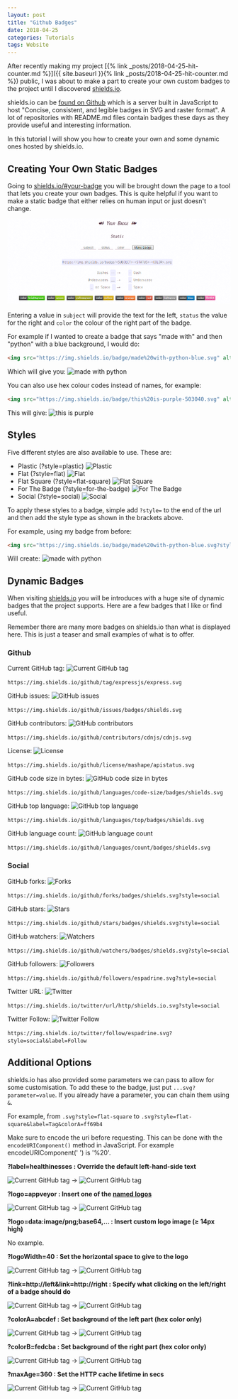 ```yaml
---
layout: post
title: "Github Badges"
date: 2018-04-25
categories: Tutorials
tags: Website
---
```


After recently making my project [{% link _posts/2018-04-25-hit-counter.md %}]({{ site.baseurl }}{% link _posts/2018-04-25-hit-counter.md %}) public, I was about to make a part to create your own custom badges to the project until I discovered [shields.io](https://shields.io/).

shields.io can be [found on Github](https://github.com/badges/shields) which is a server built in JavaScript to host "Concise, consistent, and legible badges in SVG and raster format". A lot of repositories with README.md files contain badges these days as they provide useful and interesting information.

In this tutorial I will show you how to create your own and some dynamic ones hosted by shields.io.

## Creating Your Own Static Badges
Going to [shields.io/#your-badge](https://shields.io/#your-badge) you will be brought down the page to a tool that lets you create your own badges. This is quite helpful if you want to make a static badge that either relies on human input or just doesn't change.

![Create Your Own Badge](/images/github-badges-static.png)

Entering a value in ```subject``` will provide the text for the left, ```status``` the value for the right and ```color``` the colour of the right part of the badge.

For example if I wanted to create a badge that says "made with" and then "python" with a blue background, I would do:

```html
<img src="https://img.shields.io/badge/made%20with-python-blue.svg" alt="made with python">
```

Which will give you: <img src="https://img.shields.io/badge/made%20with-python-blue.svg" alt="made with python" style="margin-bottom: -5px">

You can also use hex colour codes instead of names, for example:

```html
<img src="https://img.shields.io/badge/this%20is-purple-503040.svg" alt="this is purple">
```

This will give: <img src="https://img.shields.io/badge/this%20is-purple-503040.svg" alt="this is purple" style="margin-bottom: -5px">

<!-- more -->

## Styles
Five different styles are also available to use. These are:
 - Plastic (?style=plastic) <img src="https://img.shields.io/badge/style-plastic-green.svg?longCache=true&style=plastic" alt="Plastic" style="margin-bottom: -5px">
 - Flat (?style=flat) <img src="https://img.shields.io/badge/style-flat-green.svg?longCache=true&style=flat" alt="Flat" style="margin-bottom: -5px">
 - Flat Square (?style=flat-square) <img src="https://img.shields.io/badge/style-flat--square-green.svg?longCache=true&style=flat-square" alt="Flat Square" style="margin-bottom: -5px">
 - For The Badge (?style=for-the-badge) <img src="https://img.shields.io/badge/style-for--the--badge-green.svg?longCache=true&style=for-the-badge" alt="For The Badge" style="margin-bottom: -8px">
 - Social (?style=social) <img src="https://img.shields.io/badge/style-social-green.svg?longCache=true&style=social" alt="Social" style="margin-bottom: -5px">

To apply these styles to a badge, simple add `?style=` to the end of the url and then add the style type as shown in the brackets above.

For example, using my badge from before:

```html
<img src="https://img.shields.io/badge/made%20with-python-blue.svg?style=flat-square" alt="made with python">
```

Will create: <img src="https://img.shields.io/badge/made%20with-python-blue.svg?style=flat-square" alt="made with python" style="margin-bottom: -5px">

## Dynamic Badges
When visiting [shields.io](https://shields.io/) you will be introduces with a huge site of dynamic badges that the project supports. Here are a few badges that I like or find useful.

Remember there are many more badges on shields.io than what is displayed here. This is just a teaser and small examples of what is to offer.

### Github

Current GitHub tag: <img src="https://img.shields.io/github/tag/expressjs/express.svg" alt="Current GitHub tag" style="margin-bottom: -5px">

`https://img.shields.io/github/tag/expressjs/express.svg`

GitHub issues: <img src="https://img.shields.io/github/issues/badges/shields.svg" alt="GitHub issues" style="margin-bottom: -5px">

`https://img.shields.io/github/issues/badges/shields.svg`

GitHub contributors: <img src="https://img.shields.io/github/contributors/cdnjs/cdnjs.svg" alt="GitHub contributors" style="margin-bottom: -5px">

`https://img.shields.io/github/contributors/cdnjs/cdnjs.svg`

License: <img src="https://img.shields.io/github/license/mashape/apistatus.svg" alt="License" style="margin-bottom: -5px">

`https://img.shields.io/github/license/mashape/apistatus.svg`

GitHub code size in bytes: <img src="https://img.shields.io/github/languages/code-size/badges/shields.svg" alt="GitHub code size in bytes" style="margin-bottom: -5px">

`https://img.shields.io/github/languages/code-size/badges/shields.svg`

GitHub top language: <img src="https://img.shields.io/github/languages/top/badges/shields.svg" alt="GitHub top language" style="margin-bottom: -5px">

`https://img.shields.io/github/languages/top/badges/shields.svg`

GitHub language count: <img src="https://img.shields.io/github/languages/count/badges/shields.svg" alt="GitHub language count" style="margin-bottom: -5px">

`https://img.shields.io/github/languages/count/badges/shields.svg`

### Social

GitHub forks: <img src="https://img.shields.io/github/forks/badges/shields.svg?style=social" alt="Forks" style="margin-bottom: -5px">

`https://img.shields.io/github/forks/badges/shields.svg?style=social`

GitHub stars: <img src="https://img.shields.io/github/stars/badges/shields.svg?style=social" alt="Stars" style="margin-bottom: -5px">

`https://img.shields.io/github/stars/badges/shields.svg?style=social`

GitHub watchers: <img src="https://img.shields.io/github/watchers/badges/shields.svg?style=social" alt="Watchers" style="margin-bottom: -5px">

`https://img.shields.io/github/watchers/badges/shields.svg?style=social`

GitHub followers: <img src="https://img.shields.io/github/followers/espadrine.svg?style=social" alt="Followers" style="margin-bottom: -5px">

`https://img.shields.io/github/followers/espadrine.svg?style=social`

Twitter URL: <img src="https://img.shields.io/twitter/url/http/shields.io.svg?style=social" alt="Twitter" style="margin-bottom: -5px">

`https://img.shields.io/twitter/url/http/shields.io.svg?style=social`

Twitter Follow: <img src="https://img.shields.io/twitter/follow/pytutorials.svg?style=social&label=Follow" alt="Twitter Follow" style="margin-bottom: -5px">

`https://img.shields.io/twitter/follow/espadrine.svg?style=social&label=Follow`

## Additional Options
shields.io has also provided some parameters we can pass to allow for some customisation. To add these to the badge, just put `...svg?parameter=value`. If you already have a parameter, you can chain them using `&`.

For example, from `.svg?style=flat-square` to `.svg?style=flat-square&label=Tag&colorA=ff69b4`

Make sure to encode the uri before requesting. This can be done with the `encodeURIComponent()` method in JavaScript. For example encodeURIComponent(' ') is '%20'.

**?label=healthinesses : Override the default left-hand-side text**

<img src="https://img.shields.io/github/tag/expressjs/express.svg" alt="Current GitHub tag" style="margin-bottom: -5px">  ->  <img src="https://img.shields.io/github/tag/expressjs/express.svg?label=healthinesses" alt="Current GitHub tag" style="margin-bottom: -5px">

**?logo=appveyor : Insert one of the [named logos](https://github.com/badges/shields/tree/gh-pages/logo)**

<img src="https://img.shields.io/github/tag/expressjs/express.svg" alt="Current GitHub tag" style="margin-bottom: -5px">  ->  <img src="https://img.shields.io/github/tag/expressjs/express.svg?logo=appveyor" alt="Current GitHub tag" style="margin-bottom: -5px">

**?logo=data:image/png;base64,… : Insert custom logo image (≥ 14px high)**

No example.

**?logoWidth=40 : Set the horizontal space to give to the logo**

<img src="https://img.shields.io/github/tag/expressjs/express.svg" alt="Current GitHub tag" style="margin-bottom: -5px">  ->  <img src="https://img.shields.io/github/tag/expressjs/express.svg?logoWidth=40" alt="Current GitHub tag" style="margin-bottom: -5px">

**?link=http://left&link=http://right : Specify what clicking on the left/right of a badge should do**

<img src="https://img.shields.io/github/tag/expressjs/express.svg" alt="Current GitHub tag" style="margin-bottom: -5px">  ->  <img src="https://img.shields.io/github/tag/expressjs/express.svg?link=http://www.example.com&link=http://www.google.com" alt="Current GitHub tag" style="margin-bottom: -5px">

**?colorA=abcdef : Set background of the left part (hex color only)**

<img src="https://img.shields.io/github/tag/expressjs/express.svg" alt="Current GitHub tag" style="margin-bottom: -5px">  ->  <img src="https://img.shields.io/github/tag/expressjs/express.svg?colorA=abcdef" alt="Current GitHub tag" style="margin-bottom: -5px">

**?colorB=fedcba : Set background of the right part (hex color only)**

<img src="https://img.shields.io/github/tag/expressjs/express.svg" alt="Current GitHub tag" style="margin-bottom: -5px">  ->  <img src="https://img.shields.io/github/tag/expressjs/express.svg?colorB=fedcba" alt="Current GitHub tag" style="margin-bottom: -5px">

**?maxAge=360 : Set the HTTP cache lifetime in secs**

<img src="https://img.shields.io/github/tag/expressjs/express.svg" alt="Current GitHub tag" style="margin-bottom: -5px">  ->  <img src="https://img.shields.io/github/tag/expressjs/express.svg?maxAge=360" alt="Current GitHub tag" style="margin-bottom: -5px">
